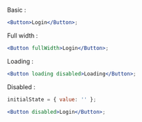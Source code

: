 Basic :

```jsx
<Button>Login</Button>;
```

Full width :

```jsx
<Button fullWidth>Login</Button>;
```

Loading :

```jsx
<Button loading disabled>Loading</Button>;
```

Disabled :

```jsx
initialState = { value: '' };

<Button disabled>Login</Button>;
```
